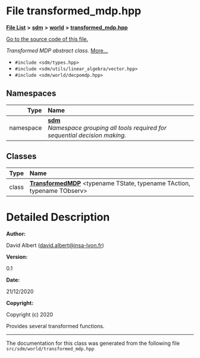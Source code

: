 
<NavBar active_item_id="2"/>

# File transformed\_mdp.hpp


[**File List**](files.md) **>** [**sdm**](dir_ae1b8d8c3d2627954ba53c22978558f0.md) **>** [**world**](dir_414fa79a2aeb4aba632c04a0d3a53fff.md) **>** [**transformed\_mdp.hpp**](transformed__mdp_8hpp.md)

[Go to the source code of this file.](transformed__mdp_8hpp_source.md)

_Transformed MDP abstract class._ [More...](#detailed-description)

* `#include <sdm/types.hpp>`
* `#include <sdm/utils/linear_algebra/vector.hpp>`
* `#include <sdm/world/decpomdp.hpp>`









## Namespaces

| Type | Name |
| ---: | :--- |
| namespace | [**sdm**](namespacesdm.md) <br>_Namespace grouping all tools required for sequential decision making._  |

## Classes

| Type | Name |
| ---: | :--- |
| class | [**TransformedMDP**](classsdm_1_1TransformedMDP.md) &lt;typename TState, typename TAction, typename TObserv&gt;<br> |













# Detailed Description




**Author:**

David Albert ([david.albert@insa-lyon.fr](mailto:david.albert@insa-lyon.fr)) 




**Version:**

0.1 




**Date:**

21/12/2020




**Copyright:**

Copyright (c) 2020


Provides several transformed functions. 

    

------------------------------
The documentation for this class was generated from the following file `src/sdm/world/transformed_mdp.hpp`